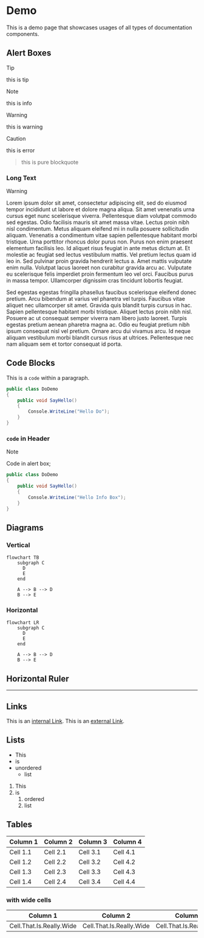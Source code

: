 # Demo

This is a demo page that showcases usages of all types of documentation
components.

## Alert Boxes

> [!TIP]
>
> this is tip

> [!NOTE]
>
> this is info

> [!WARNING]
>
> this is warning

> [!CAUTION]
>
> this is error

> this is pure blockquote

### Long Text

> [!WARNING]
>
> Lorem ipsum dolor sit amet, consectetur adipiscing elit, sed do eiusmod
> tempor incididunt ut labore et dolore magna aliqua. Sit amet venenatis urna
> cursus eget nunc scelerisque viverra. Pellentesque diam volutpat commodo sed
> egestas. Odio facilisis mauris sit amet massa vitae. Lectus proin nibh nisl
> condimentum. Metus aliquam eleifend mi in nulla posuere sollicitudin aliquam.
> Venenatis a condimentum vitae sapien pellentesque habitant morbi tristique.
> Urna porttitor rhoncus dolor purus non. Purus non enim praesent elementum
> facilisis leo. Id aliquet risus feugiat in ante metus dictum at. Et molestie
> ac feugiat sed lectus vestibulum mattis. Vel pretium lectus quam id leo in.
> Sed pulvinar proin gravida hendrerit lectus a. Amet mattis vulputate enim
> nulla. Volutpat lacus laoreet non curabitur gravida arcu ac. Vulputate eu
> scelerisque felis imperdiet proin fermentum leo vel orci. Faucibus purus in
> massa tempor. Ullamcorper dignissim cras tincidunt lobortis feugiat.
>
> Sed egestas egestas fringilla phasellus faucibus scelerisque eleifend donec
> pretium. Arcu bibendum at varius vel pharetra vel turpis. Faucibus vitae
> aliquet nec ullamcorper sit amet. Gravida quis blandit turpis cursus in hac.
> Sapien pellentesque habitant morbi tristique. Aliquet lectus proin nibh nisl.
> Posuere ac ut consequat semper viverra nam libero justo laoreet. Turpis
> egestas pretium aenean pharetra magna ac. Odio eu feugiat pretium nibh ipsum
> consequat nisl vel pretium. Ornare arcu dui vivamus arcu. Id neque aliquam
> vestibulum morbi blandit cursus risus at ultrices. Pellentesque nec nam
> aliquam sem et tortor consequat id porta.

## Code Blocks

This is a `code` within a paragraph.

```csharp
public class DoDemo
{
    public void SayHello()
    {
        Console.WriteLine("Hello Do");
    }
}
```

### `code` in Header

> [!NOTE]
>
> Code in alert box;
>
> ```csharp
> public class DoDemo
> {
>     public void SayHello()
>     {
>         Console.WriteLine("Hello Info Box");
>     }
> }
> ```

## Diagrams

### Vertical

```mermaid
flowchart TB
    subgraph C
      D
      E
    end

    A --> B --> D
    B --> E
```

### Horizontal

```mermaid
flowchart LR
    subgraph C
      D
      E
    end

    A --> B --> D
    B --> E
```

## Horizontal Ruler

---

## Links

This is an [internal Link](./README.md). This is an [external Link](https://github.com/mouseless/do).

## Lists

- This
- is
- unordered
  - list

1. This
1. is
   1. ordered
   1. list

## Tables

| Column 1 | Column 2 | Column 3 | Column 4 |
| ---      | ---      | ---      | ---      |
| Cell 1.1 | Cell 2.1 | Cell 3.1 | Cell 4.1 |
| Cell 1.2 | Cell 2.2 | Cell 3.2 | Cell 4.2 |
| Cell 1.3 | Cell 2.3 | Cell 3.3 | Cell 4.3 |
| Cell 1.4 | Cell 2.4 | Cell 3.4 | Cell 4.4 |

### with wide cells

| Column 1                 | Column 2                 | Column 3                 |
| ---                      | ---                      | ---                      |
| Cell.That.Is.Really.Wide | Cell.That.Is.Really.Wide | Cell.That.Is.Really.Wide |

